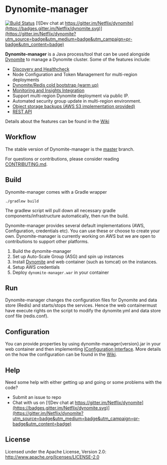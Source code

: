 # Dynomite-manager

[![Build Status](https://travis-ci.org/Netflix/dynomite-manager.svg)](https://travis-ci.org/Netflix/dynomite-manager)
[![Dev chat at https://gitter.im/Netflix/dynomite](https://badges.gitter.im/Netflix/dynomite.svg)](https://gitter.im/Netflix/dynomite?utm_source=badge&utm_medium=badge&utm_campaign=pr-badge&utm_content=badge)


**Dynomite-manager** is a Java process/tool that can be used alongside [Dynomite](https://github.com/Netflix/dynomite) to manage a Dynomite cluster. Some of the features include:
- [Discovery and Healthcheck](https://github.com/Netflix/dynomite-manager/wiki/Discovery-and-Healthcheck)
- Node Configuration and Token Management for multi-region deployments
- [Dynomite/Redis cold bootstrap (warm up)](https://github.com/Netflix/dynomite-manager/wiki/Cold-Bootstraping)
- [Monitoring and Insights Integration](https://github.com/Netflix/dynomite-manager/wiki/Monitoring-and-Insights-Integration)
- Support multi-region Dynomite deployment via public IP.
- Automated security group update in multi-region environment.
- [Object storage backups (AWS S3 implementation provided)](https://github.com/Netflix/dynomite-manager/wiki/S3-Backups-and-Restores)
- [REST API](https://github.com/Netflix/dynomite-manager/wiki/REST-API)

Details about the features can be found in the [Wiki](https://github.com/Netflix/dynomite-manager/wiki)

## Workflow

The stable version of Dynomite-manager is the [master]( https://github.com/Netflix/dynomite-manager/tree/master ) branch. 

For questions or contributions, please consider reading [CONTRIBUTING.md](CONTRIBUTING.md).

## Build

Dynomite-manager comes with a Gradle wrapper

    ./gradlew build

The gradlew script will pull down all necessary gradle components/infrastructure automatically, then run the build.

Dynomite-manager provides several default implementations (AWS, Configuration, credentials etc). You can use these or choose to create your own. Dynomite-manager is currently working on AWS but we are open to contributions to support other platforms.

1. Build the dynomite-manager
2. Set up Auto-Scale Group (ASG) and spin up instances
3. Install [Dynomite](https://github.com/Netflix/dynomite) and web container (such as tomcat) on the instances.
4. Setup AWS credentials
5. Deploy `dynomite-manager.war` in your container

## Run
Dynomite-manager changes the configuration files for Dynomite and data store (Redis) and starts/stops the services. Hence the web containermust have execute rights on the script to modify the dynomite.yml and data store conf file (redis.conf).

## Configuration

You can provide properties by using dynomite-manager{version}.jar in your web container and then implementing [IConfiguration Interface](https://github.com/Netflix/dynomite-manager/blob/master/dynomitemanager/src/main/java/com/netflix/dynomitemanager/sidecore/IConfiguration.java). More details on the how the configuration can be found in the [Wiki](https://github.com/Netflix/dynomite-manager/wiki/Configuration).

## Help

Need some help with either getting up and going or some problems with the code?

   * Submit an issue to repo
   * Chat with us on [![Dev chat at https://gitter.im/Netflix/dynomite](https://badges.gitter.im/Netflix/dynomite.svg)](https://gitter.im/Netflix/dynomite?utm_source=badge&utm_medium=badge&utm_campaign=pr-badge&utm_content=badge)

## License

Licensed under the Apache License, Version 2.0: http://www.apache.org/licenses/LICENSE-2.0
